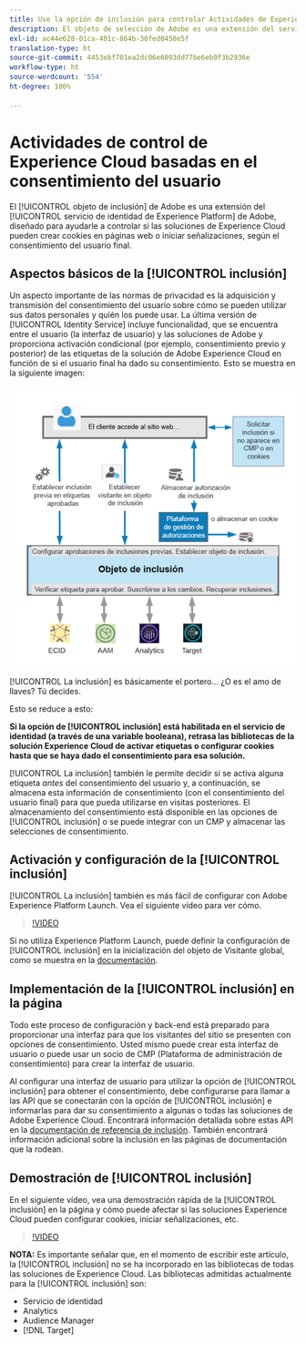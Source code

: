 ```yaml
---
title: Use la opción de inclusión para controlar Actividades de Experience Cloud basadas en el consentimiento del usuario
description: El objeto de selección de Adobe es una extensión del servicio de identidad de Adobe Experience Platform, diseñado para ayudarle a controlar si las soluciones de Experience Cloud pueden crear cookies en páginas web o iniciar señalizaciones en función del consentimiento del usuario final.
exl-id: ac44e628-01ca-401c-864b-30fed0450e5f
translation-type: ht
source-git-commit: 4453ebf701ea2dc06e6093dd77be6eb0f3b2936e
workflow-type: ht
source-wordcount: '554'
ht-degree: 100%

---
```


# Actividades de control de Experience Cloud basadas en el consentimiento del usuario

El [!UICONTROL objeto de inclusión] de Adobe es una extensión del [!UICONTROL servicio de identidad de Experience Platform] de Adobe, diseñado para ayudarle a controlar si las soluciones de Experience Cloud pueden crear cookies en páginas web o iniciar señalizaciones, según el consentimiento del usuario final.

## Aspectos básicos de la [!UICONTROL inclusión]

Un aspecto importante de las normas de privacidad es la adquisición y transmisión del consentimiento del usuario sobre cómo se pueden utilizar sus datos personales y quién los puede usar. La última versión de [!UICONTROL Identity Service] incluye funcionalidad, que se encuentra entre el usuario (la interfaz de usuario) y las soluciones de Adobe y proporciona activación condicional (por ejemplo, consentimiento previo y posterior) de las etiquetas de la solución de Adobe Experience Cloud en función de si el usuario final ha dado su consentimiento. Esto se muestra en la siguiente imagen:

![ Diagrama del funcionamiento de la [!UICONTROL  inclusión] ](assets/opt-in.png)

[!UICONTROL La inclusión] es básicamente el portero... ¿O es el amo de llaves? Tú decides.

Esto se reduce a esto:

**Si la opción de [!UICONTROL inclusión] está habilitada en el servicio de identidad (a través de una variable booleana), retrasa las bibliotecas de la solución Experience Cloud de activar etiquetas o configurar cookies hasta que se haya dado el consentimiento para esa solución.**

[!UICONTROL La inclusión] también le permite decidir si se activa alguna etiqueta *antes* del consentimiento del usuario y, a continuación, se almacena esta información de consentimiento (con el consentimiento del usuario final) para que pueda utilizarse en visitas posteriores. El almacenamiento del consentimiento está disponible en las opciones de [!UICONTROL inclusión] o se puede integrar con un CMP y almacenar las selecciones de consentimiento.

## Activación y configuración de la [!UICONTROL inclusión]

[!UICONTROL La inclusión] también es más fácil de configurar con Adobe Experience Platform Launch. Vea el siguiente vídeo para ver cómo.

>[!VIDEO](https://video.tv.adobe.com/v/26431/?quality=12)

Si no utiliza Experience Platform Launch, puede definir la configuración de [!UICONTROL inclusión] en la inicialización del objeto de Visitante global, como se muestra en la [documentación](https://marketing.adobe.com/resources/help/es_ES/mcvid/getting-started.html).

## Implementación de la [!UICONTROL inclusión] en la página

Todo este proceso de configuración y back-end está preparado para proporcionar una interfaz para que los visitantes del sitio se presenten con opciones de consentimiento. Usted mismo puede crear esta interfaz de usuario o puede usar un socio de CMP (Plataforma de administración de consentimiento) para crear la interfaz de usuario.

Al configurar una interfaz de usuario para utilizar la opción de [!UICONTROL inclusión] para obtener el consentimiento, debe configurarse para llamar a las API que se conectarán con la opción de [!UICONTROL inclusión] e informarlas para dar su consentimiento a algunas o todas las soluciones de Adobe Experience Cloud. Encontrará información detallada sobre estas API en la [documentación de referencia de inclusión](https://marketing.adobe.com/resources/help/es_ES/mcvid/api.html). También encontrará información adicional sobre la inclusión en las páginas de documentación que la rodean.

## Demostración de [!UICONTROL inclusión]

En el siguiente vídeo, vea una demostración rápida de la [!UICONTROL inclusión] en la página y cómo puede afectar si las soluciones Experience Cloud pueden configurar cookies, iniciar señalizaciones, etc.

>[!VIDEO](https://video.tv.adobe.com/v/26432/?quality=12)

**NOTA:** Es importante señalar que, en el momento de escribir este artículo, la [!UICONTROL inclusión] no se ha incorporado en las bibliotecas de todas las soluciones de Experience Cloud. Las bibliotecas admitidas actualmente para la [!UICONTROL inclusión] son:

* Servicio de identidad
* Analytics
* Audience Manager
* [!DNL Target]
